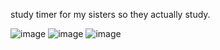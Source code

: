study timer for my sisters so they actually study.



![image](https://github.com/user-attachments/assets/3e724ca8-4922-4df1-a0bb-cbf670b3d7ec)
![image](https://github.com/user-attachments/assets/bae2d293-d7e2-4ed4-b1d8-ff301b4c3e0e)
![image](https://github.com/user-attachments/assets/a2cdb7bd-543e-47d6-8111-25e96aa009f4)

